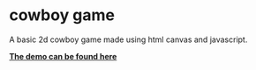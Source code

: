 # cowboy game
A basic 2d cowboy game made using html canvas and javascript.


**[The demo can be found here](http://towers4u.000webhostapp.com/)**
